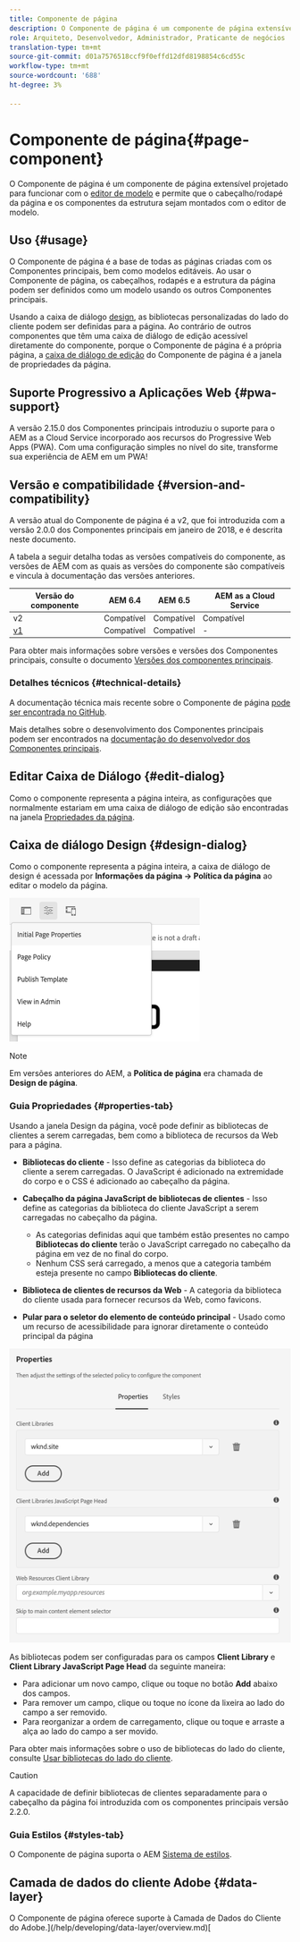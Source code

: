 ```yaml
---
title: Componente de página
description: O Componente de página é um componente de página extensível projetado para funcionar com o editor de modelo e permitir que o cabeçalho/rodapé da página e os componentes da estrutura sejam montados com o editor de modelo.
role: Arquiteto, Desenvolvedor, Administrador, Praticante de negócios
translation-type: tm+mt
source-git-commit: d01a7576518ccf9f0effd12dfd8198854c6cd55c
workflow-type: tm+mt
source-wordcount: '688'
ht-degree: 3%

---
```



# Componente de página{#page-component}

O Componente de página é um componente de página extensível projetado para funcionar com o [editor de modelo](https://docs.adobe.com/content/help/en/experience-manager-cloud-service/sites/authoring/features/templates.html) e permite que o cabeçalho/rodapé da página e os componentes da estrutura sejam montados com o editor de modelo.

## Uso {#usage}

O Componente de página é a base de todas as páginas criadas com os Componentes principais, bem como modelos editáveis. Ao usar o Componente de página, os cabeçalhos, rodapés e a estrutura da página podem ser definidos como um modelo usando os outros Componentes principais.

Usando a caixa de diálogo [design](#design-dialog), as bibliotecas personalizadas do lado do cliente podem ser definidas para a página. Ao contrário de outros componentes que têm uma caixa de diálogo de edição acessível diretamente do componente, porque o Componente de página é a própria página, a [caixa de diálogo de edição](#edit-dialog) do Componente de página é a janela de propriedades da página.

## Suporte Progressivo a Aplicações Web {#pwa-support}

A versão 2.15.0 dos Componentes principais introduziu o suporte para o AEM as a Cloud Service incorporado aos recursos do Progressive Web Apps (PWA). Com uma configuração simples no nível do site, transforme sua experiência de AEM em um PWA!

## Versão e compatibilidade {#version-and-compatibility}

A versão atual do Componente de página é a v2, que foi introduzida com a versão 2.0.0 dos Componentes principais em janeiro de 2018, e é descrita neste documento.

A tabela a seguir detalha todas as versões compatíveis do componente, as versões de AEM com as quais as versões do componente são compatíveis e vincula à documentação das versões anteriores.

| Versão do componente | AEM 6.4 | AEM 6.5 | AEM as a Cloud Service |
|---|---|---|---|
| v2 | Compatível | Compatível | Compatível |
| [v1](v1/page-v1.md) | Compatível | Compatível | - |

Para obter mais informações sobre versões e versões dos Componentes principais, consulte o documento [Versões dos componentes principais](/help/versions.md).

### Detalhes técnicos {#technical-details}

A documentação técnica mais recente sobre o Componente de página [pode ser encontrada no GitHub](https://adobe.com/go/aem_cmp_tech_page_v2).

Mais detalhes sobre o desenvolvimento dos Componentes principais podem ser encontrados na [documentação do desenvolvedor dos Componentes principais](/help/developing/overview.md).

## Editar Caixa de Diálogo {#edit-dialog}

Como o componente representa a página inteira, as configurações que normalmente estariam em uma caixa de diálogo de edição são encontradas na janela [Propriedades da página](https://docs.adobe.com/content/help/pt-BR/experience-manager-cloud-service/sites/authoring/fundamentals/page-properties.html).

## Caixa de diálogo Design {#design-dialog}

Como o componente representa a página inteira, a caixa de diálogo de design é acessada por **Informações da página -> Política da página** ao editar o modelo da página.

![Política da página](/help/assets/page-policy.png)

>[!NOTE]
>
>Em versões anteriores do AEM, a **Política de página** era chamada de **Design de página**.

### Guia Propriedades {#properties-tab}

Usando a janela Design da página, você pode definir as bibliotecas de clientes a serem carregadas, bem como a biblioteca de recursos da Web para a página.

* **Bibliotecas do cliente**  - Isso define as categorias da biblioteca do cliente a serem carregadas. O JavaScript é adicionado na extremidade do corpo e o CSS é adicionado ao cabeçalho da página.
* **Cabeçalho da página JavaScript de bibliotecas de clientes**  - Isso define as categorias da biblioteca do cliente JavaScript a serem carregadas no cabeçalho da página.
   * As categorias definidas aqui que também estão presentes no campo **Bibliotecas do cliente** terão o JavaScript carregado no cabeçalho da página em vez de no final do corpo.
   * Nenhum CSS será carregado, a menos que a categoria também esteja presente no campo **Bibliotecas do cliente**.

* **Biblioteca de clientes de recursos da Web**  - A categoria da biblioteca do cliente usada para fornecer recursos da Web, como favicons.

* **Pular para o seletor do elemento de conteúdo principal**  - Usado como um recurso de acessibilidade para ignorar diretamente o conteúdo principal da página

![Caixa de diálogo Design do componente de página](/help/assets/page-design.png)

As bibliotecas podem ser configuradas para os campos **Client Library** e **Client Library JavaScript Page Head** da seguinte maneira:

* Para adicionar um novo campo, clique ou toque no botão **Add** abaixo dos campos.
* Para remover um campo, clique ou toque no ícone da lixeira ao lado do campo a ser removido.
* Para reorganizar a ordem de carregamento, clique ou toque e arraste a alça ao lado do campo a ser movido.

Para obter mais informações sobre o uso de bibliotecas do lado do cliente, consulte [Usar bibliotecas do lado do cliente](https://helpx.adobe.com/experience-manager/6-5/sites/developing/using/clientlibs.html).

>[!CAUTION]
>
>A capacidade de definir bibliotecas de clientes separadamente para o cabeçalho da página foi introduzida com os componentes principais versão 2.2.0.

### Guia Estilos {#styles-tab}

O Componente de página suporta o AEM [Sistema de estilos](/help/get-started/authoring.md#component-styling).

## Camada de dados do cliente Adobe {#data-layer}

O Componente de página oferece suporte à Camada de Dados do Cliente do Adobe.](/help/developing/data-layer/overview.md)[
